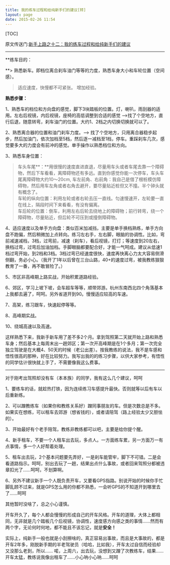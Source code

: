 ```yaml
---
title: 我的练车过程和给纯新手们的建议[转]
layout: page
date: 2015-02-26 11:54
---
```


[TOC]



原文传送门:[新手上路之十二：我的练车过程和给纯新手们的建议](http://www.19lou.com/forum-1460-thread-10201332730858530-1-1.html)

* * *

**练车目的：

**> 熟悉新车。即档位离合刹车油门等等的力度，熟悉车身大小和车轮位置（空间感）。
> 适应速度，快慢都不可紧张。
> 增加经验。


**熟悉步骤：**

1、熟悉车的档位和方向盘的感觉，脚下3块踏板的位置。灯，喇叭，雨刮器的适用。左右后视镜，内后视镜，座椅的高低调整到合适的感觉 -->找了个空地方，直行后退，随意转弯，刹车油门的位置。大约1、2档之内切换切换就可以了。

2、熟悉离合器的位置和油门刹车力度。--> 找了个空地方，只用离合器稳步起步，然后加油门，依次加档至5档，然后逐一减档至1档，停车。重踩刹车几次，感觉要多大的力度会有前冲的感觉。单手操作以熟悉档位和方向。

3、熟悉车身位置：
> 车头车尾**：**用很慢的速度直进直退，尽量用车头或者车尾去靠一个障碍物，然后下车看看，离障碍物还有多远。直到你感觉你能一次停车，车头车尾离障碍物大约10～20cm, 车左前角、右前角：我自己是借了根桩模仿障碍物，然后用车左角或者右角去避开，要尽量贴近桩但又不撞。半个钟头就有概念了。<br>
> 车轮的纵向位置：利用左轮或者右轮去压一直线。匀速慢速开，左轮要一直在线上，隔段时间下来看看，有没有偏离。<br>
> 车后轮的位置：倒车，利用左右后轮去绕地上的障碍物；前行转弯，绕一个障碍物，尽量贴近，但后轮不可压到或撞倒障碍物。

4、适应速度以及单手方向盘：类似百米加减挡，主要是单手换档熟练，单手方向盘不跑偏，然后稍微加上点转向。练习左右手，左右脚，眼脑的协调性。比如，弯前减速减档，3档，过弯前，减速（刹车），看后视镜，打灯；等速度到20左右，换档过弯，过弯后加油加档。手脚眼脑都要配合好，才能一气呵成。建议从低速1档过弯开始，到2档和3档。3档过弯已经速度很快，速度再快离心力太大容易侧滑侧翻，务必小心。（我开了1年以后曾在三台山路，40+的速度过弯，被我教练狠狠教育了一番，再不敢冒险了。）

5、市区非高峰期上路实战，开始积累道路经验。

6、郊区，学习上坡下坡，会车超车等等，顺带郊游。杭州东南西北四个角落基本上我都去遍了，呵呵。另外省道开到90。慢慢适应较高的车速。

7、高架，练习跟车，快速起停等等。

8、高峰期实战。

10、绕城高速以及高速。

这样熟悉下来，我新手新车用了差不多2个月。拿到驾照第二天就开始上路和熟悉车身；然后基本上每周末出一趟郊区；第一次开高峰期是在1个多月；第一次完全独立驾驶是在大概4、50天的时候（老公出差）。按我教练的说法，我不是车感和悟性很高的那种，好在比较努力。我写出我的的练习步骤，以供大家参考，有悟性的同学估计很快就上手了，不需要像我这么费事。

* * *

对于刚考出驾照却没有车（本本族）的同学，我有这么几个建议，呵呵

1、要练车的话，就趁热打铁，因为连续练习车感提升最快。否则就等以后有车以后重新练。

2、可以蹭教练车（如果你和教练关系好）蹭同事朋友的车。但是次数总是不多。如果实在想练，可以租车去郊游（想省钱的），或者请陪驾（路上经验太少又胆怯的）。

3、开始最好有个老手陪驾，教练非教练都可以吧，主要是给你提个醒。

4、新手租车，不要一个人租车出去玩，多点人。一方面练车累，另一方面万一有点事情，多一个人好帮着处理。

5、租车出去玩，2个基本问题要先弄好，一是刹车能管牢，脚下不可错。二是会看道路指示。呵呵，别出去玩了一趟，结果出点什么事故，或者回来驾照分都被违章扣光了……呵呵，不划算啊。

6、另外不建议新手一个人既负责开车，又要看GPS指路。别说开始的时候你手忙脚乱顾不过来，就是GPS怎么用的你都不熟悉，一会听GPS的不知道开到哪里去了……呵呵

其他暂时没啥了，总之小心谨慎。

开车开久了，每个人都会慢慢的形成自己的开车风格。开车的道理，大体上都相同，无非就是几个踏板几个后视镜，协调性，速度感方向感之类的事情……然而有两个字，无论何时何地，都不能且不该忘记，就是**安全！**

实际上，纯新手一般也就是小刮擦啥的，真正容易出事故，而且是大事故的，都是开车2年多，刚脱新手期的半老驾驶员（哈哈，比如我），开车太过自信而经验却又没那么老到，所以……
喏，上周六，出去玩，没想到又蹭了次教练车，结果……开车太猛，教练说我像出租车了……小心呐小心呐……呵呵

